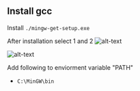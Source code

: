 ## Install gcc

Install `./mingw-get-setup.exe`

After installation select 1 and 2
![alt-text](https://static.javatpoint.com/cpages/images/how-to-run-a-c-program-in-visual-studio-code12.png)

![alt-text](https://static.javatpoint.com/cpages/images/how-to-run-a-c-program-in-visual-studio-code13.png)

Add following to enviorment variable "PATH"

- `C:\MinGW\bin`
